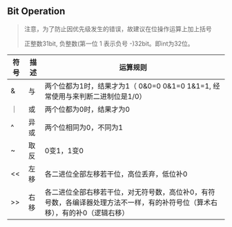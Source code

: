 ## Bit Operation

> 注意，为了防止因优先级发生的错误，故建议在位操作运算上加上括号
> 
> 正整数31bit, 负整数(第一位 1 表示负号 -)32bit。即int为32位。

| 符号 | 描述 | 运算规则                                                     |
| ---- | ---- | ------------------------------------------------------------ |
| &    | 与   | 两个位都为1时，结果才为1（ 0&0=0  0&1=0 1&1=1, 经常使用与来判断二进制位是1/0）                                     |
| ｜   | 或   | 两个位都为0时，结果才为0                                     |
| ^    | 异或 | 两个位相同为0，不同为1                                       |
| ~    | 取反 | 0变1，1变0                                                   |
| <<   | 左移 | 各二进位全部左移若干位，高位丢弃，低位补0                    |
| \>>   | 右移 | 各二进位全部右移若干位，对无符号数，高位补0，有符号数，各编译器处理方法不一样，有的补符号位（算术右移），有的补0（逻辑右移） |

